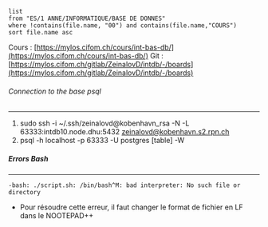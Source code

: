 ```dataview
list
from "ES/1 ANNE/INFORMATIQUE/BASE DE DONNES"
where !contains(file.name, "00") and contains(file.name,"COURS")
sort file.name asc
```

Cours : [https://mylos.cifom.ch/cours/int-bas-db/](https://mylos.cifom.ch/cours/int-bas-db/)
Git : [https://mylos.cifom.ch/gitlab/ZeinalovD/intdb/-/boards](https://mylos.cifom.ch/gitlab/ZeinalovD/intdb/-/boards)

###### Connection to the base psql
---
1. sudo ssh -i ~/.ssh/zeinalovd@kobenhavn_rsa -N -L 63333:intdb10.node.dhu:5432 zeinalovd@kobenhavn.s2.rpn.ch
2. psql -h localhost -p 63333 -U postgres [table] -W

##### Errors Bash
---
```
-bash: ./script.sh: /bin/bash^M: bad interpreter: No such file or directory
```
- Pour résoudre cette erreur, il faut changer le format de fichier en LF dans le NOOTEPAD++

